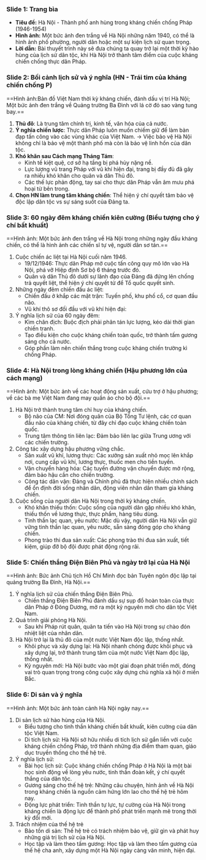 ### Slide 1: Trang bìa
- **Tiêu đề:** Hà Nội - Thành phố anh hùng trong kháng chiến chống Pháp (1946-1954)
- **Hình ảnh:** Một bức ảnh đen trắng về Hà Nội những năm 1940, có thể là hình ảnh phố phường, người dân hoặc một sự kiện lịch sử quan trọng.
- **Lời dẫn:** Bài thuyết trình này sẽ đưa chúng ta quay trở lại một thời kỳ hào hùng của lịch sử dân tộc, khi Hà Nội trở thành tâm điểm của cuộc kháng chiến chống thực dân Pháp.
### Slide 2: Bối cảnh lịch sử và ý nghĩa (HN - Trái tim của kháng chiến chống P)
==Hình ảnh:Bản đồ Việt Nam thời kỳ kháng chiến, đánh dấu vị trí Hà Nội; Một bức ảnh đen trắng về Quảng trường Ba Đình với lá cờ đỏ sao vàng tung bay.==
1. **Thủ đô**: Là trung tâm chính trị, kinh tế, văn hóa của cả nước.
2. **Ý nghĩa chiến lược**: Thực dân Pháp luôn muốn chiếm giữ để làm bàn đạp tấn công vào các vùng khác của Việt Nam. -> Việc bảo vệ Hà Nội không chỉ là bảo vệ một thành phố mà còn là bảo vệ linh hồn của dân tộc.
3. **Khó khăn sau Cách mạng Tháng Tám**:
	 - Kinh tế kiệt quệ, cơ sở hạ tầng bị phá hủy nặng nề.
	 - Lực lượng vũ trang Pháp với vũ khí hiện đại, trang bị đầy đủ đã gây ra nhiều khó khăn cho quân và dân Thủ đô.
	 - Các thế lực phản động, tay sai cho thực dân Pháp vẫn âm mưu phá hoại từ bên trong.
4. **Chọn HN làm trung tâm kháng chiến**: Thể hiện ý chí quyết tâm bảo vệ độc lập dân tộc vs sự sáng suốt của Đảng ta.
### Slide 3: 60 ngày đêm kháng chiến kiên cường (Biểu tượng cho ý chí bất khuất)
==Hình ảnh: Một bức ảnh đen trắng về Hà Nội trong những ngày đầu kháng chiến, có thể là hình ảnh các chiến sĩ tự vệ, người dân sơ tán.==
1. Cuộc chiến ác liệt tại Hà Nội cuối năm 1946.
	- 19/12/1946: Thực dân Pháp mở cuộc tấn công quy mô lớn vào Hà Nội, phá vỡ Hiệp định Sơ bộ 6 tháng trước đó. 
	- Quân và dân Thủ đô dưới sự lãnh đạo của Đảng đã đứng lên chống trả quyết liệt, thể hiện ý chí quyết tử để Tổ quốc quyết sinh.
2. Những ngày đêm chiến đấu ác liệt:
	- Chiến đấu ở khắp các mặt trận: Tuyến phố, khu phố cổ, cơ quan đầu não.
	- Vũ khí thô sơ đối đầu với vũ khí hiện đại: 
3. Ý nghĩa lịch sử của 60 ngày đêm:
	- Kìm chân địch: Buộc địch phải phân tán lực lượng, kéo dài thời gian chiến tranh.
	- Tạo điều kiện cho cuộc kháng chiến toàn quốc, trở thành tấm gương sáng cho cả nước.
	- Góp phần làm nên chiến thắng trong cuộc kháng chiến trường kì chống Pháp.
### Slide 4: Hà Nội trong lòng kháng chiến (Hậu phương lớn của cách mạng)
==Hình ảnh: Một bức ảnh về các hoạt động sản xuất, cứu trợ ở hậu phương;  về các bà mẹ Việt Nam đang may quần áo cho bộ đội.==
1. Hà Nội trở thành trung tâm chỉ huy của kháng chiến.
	- Bộ não của CM: Nơi đóng quân của Bộ Tổng Tư lệnh, các cơ quan đầu não của kháng chiến, từ đây chỉ đạo cuộc kháng chiến toàn quốc.
	- Trung tâm thông tin liên lạc: Đảm bảo liên lạc giữa Trung ương với các chiến trường.
2. Công tác xây dựng hậu phương vững chắc.
	- Sản xuất vũ khí, lương thực: Các xưởng sản xuất nhỏ mọc lên khắp nơi, cung cấp vũ khí, lương thực, thuốc men cho tiền tuyến.
	- Vận chuyển hàng hóa: Các tuyến đường vận chuyển được mở rộng, đảm bảo hậu cần cho chiến trường.
	- Công tác dân vận: Đảng và Chính phủ đã thực hiện nhiều chính sách để ổn định đời sống nhân dân, động viên nhân dân tham gia kháng chiến.
3. Cuộc sống của người dân Hà Nội trong thời kỳ kháng chiến.
	- Khó khăn thiếu thốn: Cuộc sống của người dân gặp nhiều khó khăn, thiếu thốn về lương thực, thực phẩm, hàng tiêu dùng.
	- Tinh thần lạc quan, yêu nước: Mặc dù vậy, người dân Hà Nội vẫn giữ vững tinh thần lạc quan, yêu nước, sẵn sàng đóng góp cho kháng chiến.
	- Phong trào thi đua sản xuất: Các phong trào thi đua sản xuất, tiết kiệm, giúp đỡ bộ đội được phát động rộng rãi.
### Slide 5: Chiến thắng Điện Biên Phủ và ngày trở lại của Hà Nội
==Hình ảnh: Bức ảnh Chủ tịch Hồ Chí Minh đọc bản Tuyên ngôn độc lập tại quảng trường Ba Đình, Hà Nội.==
1. Ý nghĩa lịch sử của chiến thắng Điện Biên Phủ.
	- Chiến thắng Điện Biên Phủ đánh dấu sự sụp đổ hoàn toàn của thực dân Pháp ở Đông Dương, mở ra một kỷ nguyên mới cho dân tộc Việt Nam.
2. Quá trình giải phóng Hà Nội.
	- Sau khi Pháp rút quân, quân ta tiến vào Hà Nội trong sự chào đón nhiệt liệt của nhân dân.
3. Hà Nội trở lại là thủ đô của một nước Việt Nam độc lập, thống nhất.
	- Khôi phục và xây dựng lại: Hà Nội nhanh chóng được khôi phục và xây dựng lại, trở thành trung tâm của một nước Việt Nam độc lập, thống nhất.
	- Kỷ nguyên mới: Hà Nội bước vào một giai đoạn phát triển mới, đóng vai trò quan trọng trong công cuộc xây dựng chủ nghĩa xã hội ở miền Bắc.
### Slide 6: Di sản và ý nghĩa
==Hình ảnh: Một bức ảnh toàn cảnh Hà Nội ngày nay.==
1. Di sản lịch sử hào hùng của Hà Nội.
	- Biểu tượng cho tinh thần kháng chiến bất khuất, kiên cường của dân tộc Việt Nam.
	- Di tích lịch sử: Hà Nội sở hữu nhiều di tích lịch sử gắn liền với cuộc kháng chiến chống Pháp, trở thành những địa điểm tham quan, giáo dục truyền thống cho thế hệ trẻ.
2. Ý nghĩa lịch sử: 
	- Bài học lịch sử: Cuộc kháng chiến chống Pháp ở Hà Nội là một bài học sinh động về lòng yêu nước, tinh thần đoàn kết, ý chí quyết thắng của dân tộc.
	- Gương sáng cho thế hệ trẻ: Những câu chuyện, hình ảnh về Hà Nội trong kháng chiến là nguồn cảm hứng lớn lao cho thế hệ trẻ hôm nay.
	- Động lực phát triển: Tinh thần tự lực, tự cường của Hà Nội trong kháng chiến là động lực để thành phố phát triển mạnh mẽ trong thời kỳ đổi mới.
3. Trách nhiệm của thế hệ trẻ
	- Bảo tồn di sản: Thế hệ trẻ có trách nhiệm bảo vệ, giữ gìn và phát huy những giá trị lịch sử của Hà Nội.
	- Học tập và làm theo tấm gương: Học tập và làm theo tấm gương của thế hệ cha anh, xây dựng một Hà Nội ngày càng văn minh, hiện đại.
